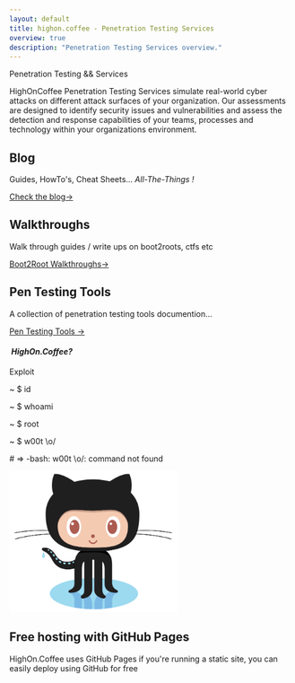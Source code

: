 ```yaml
---
layout: default
title: highon.coffee - Penetration Testing Services
overview: true
description: "Penetration Testing Services overview."
---
```


<section class="intro">
  <div class="grid">
    <div class="unit whole center-on-mobiles">
      <p class="first">Penetration Testing &amp;&amp; Services</p>
     </div>
  </div>
</section>
<section class="features">
	<p>HighOnCoffee Penetration Testing Services simulate real-world cyber attacks on different attack surfaces of your organization. Our assessments are designed to identify security issues and vulnerabilities and assess the detection and response capabilities of your teams, processes and technology within your organizations environment.</p>
  <div class="grid">
    <div class="unit one-third">
      <h2>Blog</h2>
      <p>
      Guides, HowTo's, Cheat Sheets... <em>All-The-Things !</em>
      </p>
      <a href="/blog/">Check the blog&rarr;</a>
    </div>
    <div class="unit one-third">
      <h2>Walkthroughs</h2>
      <p>
      Walk through guides / write ups on boot2roots, ctfs etc
      </p>
      <a href="/blog/walkthroughs/">Boot2Root Walkthroughs&rarr;</a>
    </div>
    <div class="unit one-third">
      <h2>Pen Testing Tools</h2>
      <p>
        A collection of penetration testing tools documention...
      </p>
      <a href="/blog/penetration-testing-tools-cheat-sheet/">Pen Testing Tools &rarr;</a>
    </div>
    <div class="clear"></div>
  </div>
</section>
<section class="quickstart">
  <div class="grid">
    <div class="unit golden-small center-on-mobiles">
      <h4><em>&nbsp;HighOn.Coffee?</em></h4>
    </div>
    <div class="unit golden-large code">
      <p class="title">Exploit</p>
      <div class="shell">
        <p class="line">
          <span class="path">~</span>
          <span class="prompt">$</span>
          <span class="command">id</span>
        </p>
        <p class="line">
          <span class="path">~</span>
          <span class="prompt">$</span>
          <span class="command">whoami</span>
        </p>
        <p class="line">
          <span class="path">~</span>
          <span class="prompt">$</span>
          <span class="command">root</span>
        </p>
        <p class="line">
          <span class="path">~</span>
          <span class="prompt">$</span>
          <span class="command">w00t \o/</span>
        </p>
        <p class="line">
          <span class="output"># => -bash: w00t \o/: command not found</span>
        </p>
      </div>
    </div>
    <div class="clear"></div>
  </div>
</section>
<section class="free-hosting">
  <div class="grid">
    <div class="unit whole">
      <div class="grid pane">
        <div class="unit whole center-on-mobiles">
          <img src="img/octocat.png" width="300" height="251" alt="Free Jekyll hosting on GitHub Pages">
          <div class="pane-content">
            <h2 class="center-on-mobiles"><strong>Free hosting</strong> with GitHub Pages</h2>
	    <p>HighOn.Coffee uses GitHub Pages if you're running a static site, you can easily deploy using GitHub for free</p>
          </div>
        </div>
        <div class="clear"></div>
      </div>
    </div>
  </div>
</section>
